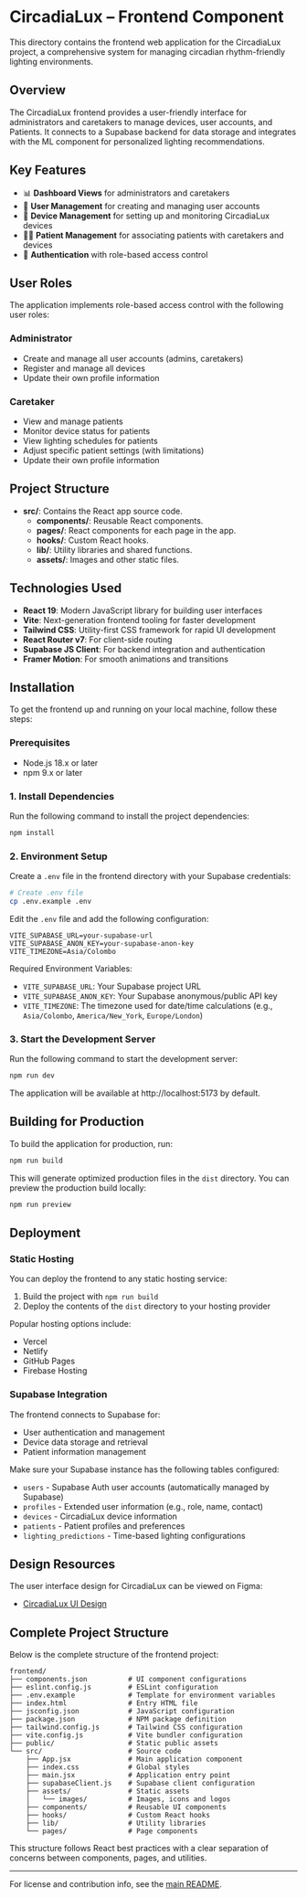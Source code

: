 # CircadiaLux – Frontend Component

This directory contains the frontend web application for the CircadiaLux project, a comprehensive system for managing circadian rhythm-friendly lighting environments.

## Overview

The CircadiaLux frontend provides a user-friendly interface for administrators and caretakers to manage devices, user accounts, and Patients. It connects to a Supabase backend for data storage and integrates with the ML component for personalized lighting recommendations.

## Key Features

- 📊 **Dashboard Views** for administrators and caretakers
- 👤 **User Management** for creating and managing user accounts
- 🔌 **Device Management** for setting up and monitoring CircadiaLux devices
- 👨‍⚕️ **Patient Management** for associating patients with caretakers and devices
- 🔐 **Authentication** with role-based access control

## User Roles

The application implements role-based access control with the following user roles:

### Administrator
- Create and manage all user accounts (admins, caretakers)
- Register and manage all devices
- Update their own profile information

### Caretaker
- View and manage patients
- Monitor device status for patients
- View lighting schedules for patients
- Adjust specific patient settings (with limitations)
- Update their own profile information

## Project Structure

- **src/**: Contains the React app source code.
  - **components/**: Reusable React components.
  - **pages/**: React components for each page in the app.
  - **hooks/**: Custom React hooks.
  - **lib/**: Utility libraries and shared functions.
  - **assets/**: Images and other static files.

## Technologies Used

- **React 19**: Modern JavaScript library for building user interfaces
- **Vite**: Next-generation frontend tooling for faster development
- **Tailwind CSS**: Utility-first CSS framework for rapid UI development
- **React Router v7**: For client-side routing
- **Supabase JS Client**: For backend integration and authentication
- **Framer Motion**: For smooth animations and transitions

## Installation

To get the frontend up and running on your local machine, follow these steps:

### Prerequisites

- Node.js 18.x or later
- npm 9.x or later

### 1. Install Dependencies

Run the following command to install the project dependencies:

```bash
npm install
```

### 2. Environment Setup

Create a `.env` file in the frontend directory with your Supabase credentials:

```bash
# Create .env file
cp .env.example .env
```

Edit the `.env` file and add the following configuration:

```
VITE_SUPABASE_URL=your-supabase-url
VITE_SUPABASE_ANON_KEY=your-supabase-anon-key
VITE_TIMEZONE=Asia/Colombo
```

Required Environment Variables:

- `VITE_SUPABASE_URL`: Your Supabase project URL
- `VITE_SUPABASE_ANON_KEY`: Your Supabase anonymous/public API key
- `VITE_TIMEZONE`: The timezone used for date/time calculations (e.g., `Asia/Colombo`, `America/New_York`, `Europe/London`)

### 3. Start the Development Server

Run the following command to start the development server:

```bash
npm run dev
```

The application will be available at http://localhost:5173 by default.

## Building for Production

To build the application for production, run:

```bash
npm run build
```

This will generate optimized production files in the `dist` directory. You can preview the production build locally:

```bash
npm run preview
```

## Deployment

### Static Hosting

You can deploy the frontend to any static hosting service:

1. Build the project with `npm run build`
2. Deploy the contents of the `dist` directory to your hosting provider

Popular hosting options include:
- Vercel
- Netlify
- GitHub Pages
- Firebase Hosting

### Supabase Integration

The frontend connects to Supabase for:
- User authentication and management
- Device data storage and retrieval
- Patient information management

Make sure your Supabase instance has the following tables configured:
- `users` - Supabase Auth user accounts (automatically managed by Supabase)
- `profiles` - Extended user information (e.g., role, name, contact)
- `devices` - CircadiaLux device information
- `patients` - Patient profiles and preferences
- `lighting_predictions` - Time-based lighting configurations

## Design Resources

The user interface design for CircadiaLux can be viewed on Figma:

- [CircadiaLux UI Design](https://www.figma.com/design/hizuNXYypdoXecEnmjfyrm/Untitled?node-id=0-1&t=b4aGygFkBWTrTX47-1)

## Complete Project Structure

Below is the complete structure of the frontend project:

```
frontend/
├── components.json          # UI component configurations
├── eslint.config.js         # ESLint configuration
├── .env.example             # Template for environment variables
├── index.html               # Entry HTML file
├── jsconfig.json            # JavaScript configuration
├── package.json             # NPM package definition
├── tailwind.config.js       # Tailwind CSS configuration
├── vite.config.js           # Vite bundler configuration
├── public/                  # Static public assets
└── src/                     # Source code
    ├── App.jsx              # Main application component
    ├── index.css            # Global styles
    ├── main.jsx             # Application entry point
    ├── supabaseClient.js    # Supabase client configuration
    ├── assets/              # Static assets
    │   └── images/          # Images, icons and logos
    ├── components/          # Reusable UI components
    ├── hooks/               # Custom React hooks
    ├── lib/                 # Utility libraries
    └── pages/               # Page components
```

This structure follows React best practices with a clear separation of concerns between components, pages, and utilities.

---
For license and contribution info, see the [main README](../README.md).
